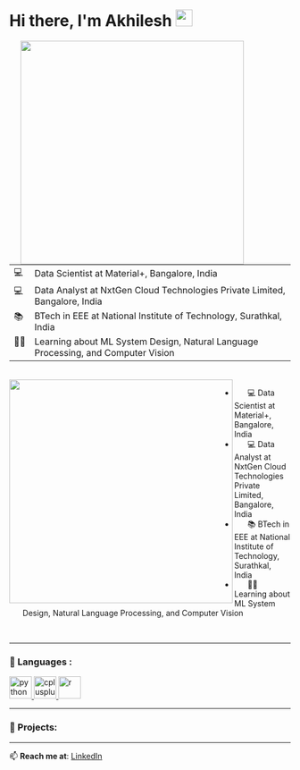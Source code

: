 # Hi there, I'm Akhilesh <img src="https://media.giphy.com/media/v1.Y2lkPTc5MGI3NjExZnd0amw5MGdmaXF1MGVmYXRjMzJ4ejdkd2J1N2hrNmhlbGhwazdoMCZlcD12MV9zdGlja2Vyc19zZWFyY2gmY3Q9cw/9B8dqzmFI0yujEjfgg/giphy.gif" width="30px" />


<img align="left" hspace="20" src="https://user-images.githubusercontent.com/74038190/225813708-98b745f2-7d22-48cf-9150-083f1b00d6c9.gif" width="400" />

<table border="0" cellpadding="0" cellspacing="0">
<tr>
<td valign="top">💻</td>
<td>Data Scientist at Material+, Bangalore, India</td>
</tr>
<tr>
<td valign="top">💻</td>
<td>Data Analyst at NxtGen Cloud Technologies Private Limited, Bangalore, India</td>
</tr>
<tr>
<td valign="top">📚</td>
<td>BTech in EEE at National Institute of Technology, Surathkal, India</td>
</tr>
<tr>
<td valign="top">👨‍💻</td>
<td>Learning about ML System Design, Natural Language Processing, and Computer Vision</td>
</tr>
</table>

<br clear="left"/>















<img align="left" src="https://user-images.githubusercontent.com/74038190/225813708-98b745f2-7d22-48cf-9150-083f1b00d6c9.gif" width="400" />


- &nbsp; &nbsp; &nbsp; 💻 Data Scientist at Material+, Bangalore, India 
- &nbsp; &nbsp; &nbsp; 💻 Data Analyst at NxtGen Cloud Technologies Private Limited, Bangalore, India 
- &nbsp; &nbsp; &nbsp; 📚 BTech in EEE at National Institute of Technology, Surathkal, India
- &nbsp; &nbsp; &nbsp; 👨‍💻 Learning about ML System Design, Natural Language Processing, and Computer Vision






<br clear="left"/>



---

### 🔧 Languages :



<p>

  <a href="https://www.python.org" target="_blank" rel="noreferrer">
      <img src="https://cdn.jsdelivr.net/gh/devicons/devicon/icons/python/python-original.svg" alt="python" width="40" height="40"/>
  </a>

  <a href="https://isocpp.org/" target="_blank" rel="noreferrer">
      <img src="https://cdn.jsdelivr.net/gh/devicons/devicon/icons/cplusplus/cplusplus-original.svg" alt="cplusplus" width="40" 
      height="40"/>
  </a>

  <a href= "https://www.r-project.org/" target="_blank" rel="noreferrer">
      <img src="https://cdn.jsdelivr.net/gh/devicons/devicon/icons/r/r-original.svg" alt = "r" width="40" height="40"/>
  </a>
  
</p>












---

### 📘 Projects:

---

📫 **Reach me at**: [LinkedIn](https://linkedin.com/in/your-profile)


















<!--
**Akhilesh0013/Akhilesh0013** is a ✨ _special_ ✨ repository because its `README.md` (this file) appears on your GitHub profile.

Here are some ideas to get you started:

- 🔭 I’m currently working on ...
- 🌱 I’m currently learning ...
- 👯 I’m looking to collaborate on ...
- 🤔 I’m looking for help with ...
- 💬 Ask me about ...
- 📫 How to reach me: ...
- 😄 Pronouns: ...
- ⚡ Fun fact: ...
-->
